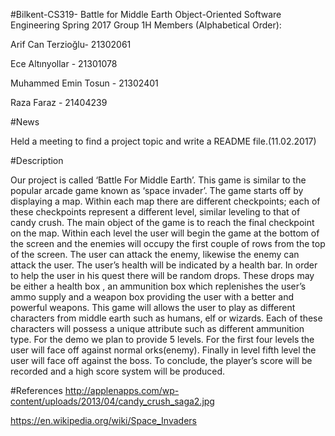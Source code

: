 #Bilkent-CS319- Battle for Middle Earth
Object-Oriented Software Engineering Spring 2017
Group 1H Members (Alphabetical Order): 

Arif Can Terzioğlu- 21302061

Ece Altınyollar - 21301078

Muhammed Emin Tosun - 21302401

Raza Faraz - 21404239



#News

Held a meeting to find a project topic and write a README file.(11.02.2017)




#Description

Our project is called ‘Battle For Middle Earth’. This game is similar to the popular arcade game known as ‘space invader’. The game starts off by displaying a map. Within each map there are different checkpoints; each of these checkpoints represent a different level, similar leveling to that of candy crush. The main object of the game is to reach the final checkpoint on the map. Within each level the user will begin the game at the bottom of the screen and the enemies will occupy the first couple of rows from the top of the screen. The user can attack the enemy, likewise the enemy can attack the user. The user’s health will be indicated by a health bar. In order to help the user in his quest there will be random drops. These drops may be either a health box , an ammunition box which replenishes the user’s ammo supply and a weapon box providing the user with a better and powerful weapons. This game will allows the user to play as different characters from middle earth such as humans, elf or wizards. Each of these characters will possess a unique attribute such as different ammunition type. For the demo we plan to provide 5 levels. For the first four levels the user will face off against normal orks(enemy). Finally in level fifth level the user will face off against the boss. To conclude, the player’s score will be recorded and a high score system will be produced. 


#References
http://applenapps.com/wp-content/uploads/2013/04/candy_crush_saga2.jpg

https://en.wikipedia.org/wiki/Space_Invaders

